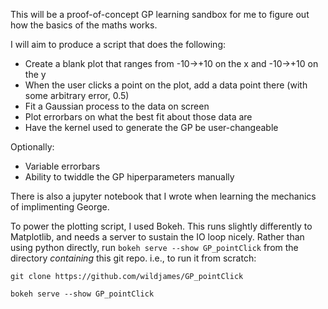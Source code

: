 This will be a proof-of-concept GP learning sandbox for me to figure out how the basics of the maths works.

I will aim to produce a script that does the following:
- Create a blank plot that ranges from -10->+10 on the x and -10->+10 on the y
- When the user clicks a point on the plot, add a data point there (with some arbitrary error, 0.5)
- Fit a Gaussian process to the data on screen
- Plot errorbars on what the best fit about those data are
- Have the kernel used to generate the GP be user-changeable

Optionally:
- Variable errorbars
- Ability to twiddle the GP hiperparameters manually


There is also a jupyter notebook that I wrote when learning the mechanics of implimenting George. 


To power the plotting script, I used Bokeh. This runs slightly differently to Matplotlib, and needs a server to sustain the IO loop nicely. Rather than using python directly, run `bokeh serve --show GP_pointClick` from the directory *containing* this git repo. i.e., to run it from scratch:

`git clone https://github.com/wildjames/GP_pointClick`

`bokeh serve --show GP_pointClick`
